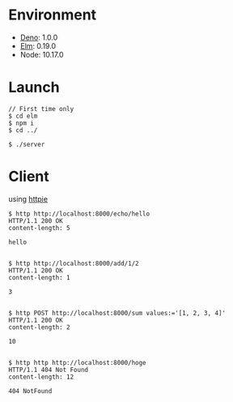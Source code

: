 # Environment

- [Deno](https://deno.land/): 1.0.0
- [Elm](https://elm-lang.org/): 0.19.0
- Node: 10.17.0

# Launch

```
// First time only
$ cd elm
$ npm i
$ cd ../

$ ./server
```

# Client

using [httpie](https://httpie.org/)

```shell
$ http http://localhost:8000/echo/hello
HTTP/1.1 200 OK
content-length: 5

hello


$ http http://localhost:8000/add/1/2
HTTP/1.1 200 OK
content-length: 1

3


$ http POST http://localhost:8000/sum values:='[1, 2, 3, 4]'
HTTP/1.1 200 OK
content-length: 2

10


$ http http http://localhost:8000/hoge
HTTP/1.1 404 Not Found
content-length: 12

404 NotFound
```
